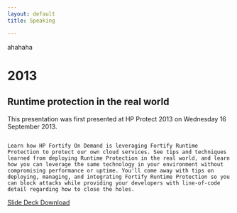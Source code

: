 ```yaml
---
layout: default
title: Speaking

---
```

ahahaha

#  2013

## Runtime protection in the real world

This presentation was first presented at HP Protect 2013 on Wednesday 16 September 2013.

```

Learn how HP Fortify On Demand is leveraging Fortify Runtime Protection to protect our own cloud services. See tips and techniques learned from deploying Runtime Protection in the real world, and learn how you can leverage the same technology in your environment without compromising performance or uptime. You'll come away with tips on deploying, managing, and integrating Fortify Runtime Protection so you can block attacks while providing your developers with line-of-code detail regarding how to close the holes.

```

[Slide Deck Download](http://data.brooksgarrett.com/collateral/decks/protect2013_1298_runtime_protection_in_the_real_world.pptx)

